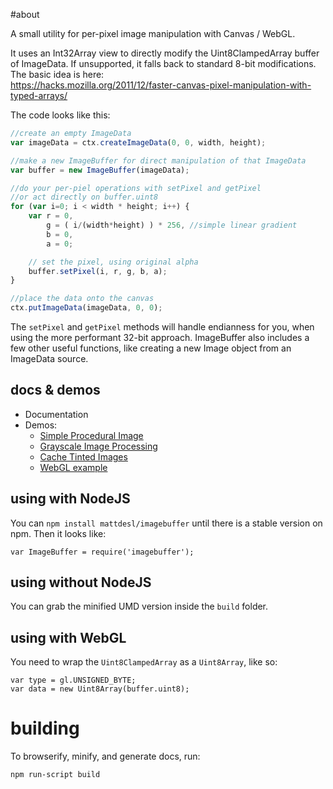 #about 

A small utility for per-pixel image manipulation with Canvas / WebGL. 

It uses an Int32Array view to directly modify the Uint8ClampedArray buffer of ImageData. If unsupported, it falls back to standard 8-bit modifications. The basic idea is here:  
https://hacks.mozilla.org/2011/12/faster-canvas-pixel-manipulation-with-typed-arrays/

The code looks like this:

```javascript
//create an empty ImageData
var imageData = ctx.createImageData(0, 0, width, height);

//make a new ImageBuffer for direct manipulation of that ImageData
var buffer = new ImageBuffer(imageData);

//do your per-piel operations with setPixel and getPixel
//or act directly on buffer.uint8
for (var i=0; i < width * height; i++) {
	var r = 0,
		g = ( i/(width*height) ) * 256, //simple linear gradient
		b = 0,
		a = 0;

	// set the pixel, using original alpha
	buffer.setPixel(i, r, g, b, a);
}

//place the data onto the canvas
ctx.putImageData(imageData, 0, 0);
```

The `setPixel` and `getPixel` methods will handle endianness for you, when using the more performant 32-bit approach. ImageBuffer also includes a few other useful functions, like creating a new Image object from an ImageData source.

## docs & demos

- Documentation
- Demos:
	- [Simple Procedural Image](http://mattdesl.github.io/imagebuffer/demos/simple.html)
	- [Grayscale Image Processing](http://mattdesl.github.io/imagebuffer/demos/grayscale.html)
	- [Cache Tinted Images](http://mattdesl.github.io/imagebuffer/demos/tint.html)
	- [WebGL example](http://mattdesl.github.io/imagebuffer/demos/webgl.html)

## using with NodeJS

You can `npm install mattdesl/imagebuffer` until there is a stable version on npm. Then it looks like:

```
var ImageBuffer = require('imagebuffer');
```

## using without NodeJS

You can grab the minified UMD version inside the `build` folder.

## using with WebGL

You need to wrap the `Uint8ClampedArray` as a `Uint8Array`, like so:

```
var type = gl.UNSIGNED_BYTE;
var data = new Uint8Array(buffer.uint8);
```

# building

To browserify, minify, and generate docs, run:

```
npm run-script build
```

